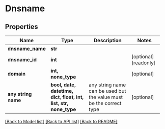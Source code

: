 # Dnsname


## Properties
Name | Type | Description | Notes
------------ | ------------- | ------------- | -------------
**dnsname_name** | **str** |  | 
**dnsname_id** | **int** |  | [optional] [readonly] 
**domain** | **int, none_type** |  | [optional] 
**any string name** | **bool, date, datetime, dict, float, int, list, str, none_type** | any string name can be used but the value must be the correct type | [optional]

[[Back to Model list]](../README.md#documentation-for-models) [[Back to API list]](../README.md#documentation-for-api-endpoints) [[Back to README]](../README.md)


